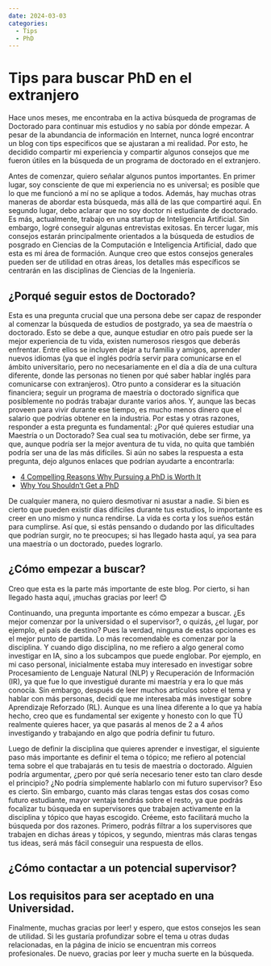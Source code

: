 ```yaml
---
date: 2024-03-03
categories:
  - Tips
  - PhD
---
```


# Tips para buscar PhD en el extranjero

Hace unos meses, me encontraba en la activa búsqueda de programas de Doctorado para continuar mis estudios y no sabía por dónde empezar. A pesar de la abundancia de información en Internet, nunca logré encontrar un blog con tips especificos que se ajustaran a mi realidad. Por esto, he decidido compartir mi experiencia y compartir algunos consejos que me fueron útiles en la búsqueda de un programa de doctorado en el extranjero.

Antes de comenzar, quiero señalar algunos puntos importantes. En primer lugar, soy consciente de que mi experiencia no es universal; es posible que lo que me funcionó a mí no se aplique a todos. Además, hay muchas otras maneras de abordar esta búsqueda, más allá de las que compartiré aquí. En segundo lugar, debo aclarar que no soy doctor ni estudiante de doctorado. Es más, actualmente, trabajo en una startup de Inteligencia Artificial. Sin embargo, logré conseguir algunas entrevistas exitosas. En tercer lugar, mis consejos estarán principalmente orientados a la búsqueda de estudios de posgrado en Ciencias de la Computación e Inteligencia Artificial, dado que esta es mi área de formación. Aunque creo que estos consejos generales pueden ser de utilidad en otras áreas, los detalles más específicos se centrarán en las disciplinas de Ciencias de la Ingeniería.

## ¿Porqué seguir estos de Doctorado?

Esta es una pregunta crucial que una persona debe ser capaz de responder al comenzar la búsqueda de estudios de postgrado, ya sea de maestría o doctorado. Esto se debe a que, aunque estudiar en otro país puede ser la mejor experiencia de tu vida, existen numerosos riesgos que deberás enfrentar. Entre ellos se incluyen dejar a tu familia y amigos, aprender nuevos idiomas (ya que el inglés podría servir para comunicarse en el ámbito universitario, pero no necesariamente en el día a día de una cultura diferente, donde las personas no tienen por qué saber hablar inglés para comunicarse con extranjeros). Otro punto a considerar es la situación financiera; seguir un programa de maestría o doctorado significa que posiblemente no podrás trabajar durante varios años. Y, aunque las becas proveen para vivir durante ese tiempo, es mucho menos dinero que el salario que podrías obtener en la industria. Por estas y otras razones, responder a esta pregunta es fundamental: ¿Por qué quieres estudiar una Maestría o un Doctorado? Sea cual sea tu motivación, debe ser firme, ya que, aunque podría ser la mejor aventura de tu vida, no quita que también podría ser una de las más difíciles. Si aún no sabes la respuesta a esta pregunta, dejo algunos enlaces que podrían ayudarte a encontrarla:

- [4 Compelling Reasons Why Pursuing a PhD is Worth It](https://www.linkedin.com/pulse/4-compelling-reasons-why-pursuing-phd-worth-globalresearchnetwork/)
- [Why You Shouldn’t Get a PhD](https://www.princetonreview.com/grad-school-advice/why-you-shouldnt-pursue-phd)

De cualquier manera, no quiero desmotivar ni asustar a nadie. Si bien es cierto que pueden existir días difíciles durante tus estudios, lo importante es creer en uno mismo y nunca rendirse. La vida es corta y los sueños están para cumplirse. Así que, si estás pensando o dudando por las dificultades que podrían surgir, no te preocupes; si has llegado hasta aquí, ya sea para una maestría o un doctorado, puedes lograrlo.

## ¿Cómo empezar a buscar?


Creo que esta es la parte más importante de este blog. Por cierto, si han llegado hasta aquí, ¡muchas gracias por leer! 😊

Continuando, una pregunta importante es cómo empezar a buscar. ¿Es mejor comenzar por la universidad o el supervisor?, o quizás, ¿el lugar, por ejemplo, el país de destino? Pues la verdad, ninguna de estas opciones es el mejor punto de partida. Lo más recomendable es comenzar por la disciplina. Y cuando digo disciplina, no me refiero a algo general como investigar en IA, sino a los subcampos que puede englobar. Por ejemplo, en mi caso personal, inicialmente estaba muy interesado en investigar sobre Procesamiento de Lenguaje Natural (NLP) y Recuperación de Información (IR), ya que fue lo que investigué durante mi maestría y era lo que más conocía. Sin embargo, después de leer muchos artículos sobre el tema y hablar con más personas, decidí que me interesaba más investigar sobre Aprendizaje Reforzado (RL). Aunque es una línea diferente a lo que ya había hecho, creo que es fundamental ser exigente y honesto con lo que TÚ realmente quieres hacer, ya que pasarás al menos de 2 a 4 años investigando y trabajando en algo que podría definir tu futuro.

Luego de definir la disciplina que quieres aprender e investigar, el siguiente paso más importante es definir el tema o tópico; me refiero al potencial tema sobre el que trabajarás en tu tesis de maestría o doctorado. Alguien podría argumentar, ¿pero por qué sería necesario tener esto tan claro desde el principio? ¿No podría simplemente hablarlo con mi futuro supervisor? Eso es cierto. Sin embargo, cuanto más claras tengas estas dos cosas como futuro estudiante, mayor ventaja tendrás sobre el resto, ya que podrás focalizar tu búsqueda en supervisores que trabajen activamente en la disciplina y tópico que hayas escogido. Créeme, esto facilitará mucho la búsqueda por dos razones. Primero, podrás filtrar a los supervisores que trabajen en dichas áreas y tópicos, y segundo, mientras más claras tengas tus ideas, será más fácil conseguir una respuesta de ellos.


## ¿Cómo contactar a un potencial supervisor?

## Los requisitos para ser aceptado en una Universidad.

Finalmente, muchas gracias por leer! y espero, que estos consejos les sean de utilidad. Si les gustaría profundizar sobre el tema u otras dudas relacionadas, en la página de inicio se encuentran mis correos profesionales. De nuevo, gracias por leer y mucha suerte en la búsqueda.

